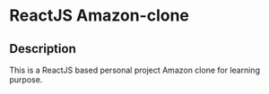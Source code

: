 # ReactJS Amazon-clone       
## Description
This is a ReactJS based personal project Amazon clone for learning purpose.

<!-- ![ReactJS Amazon-clone Website](discord-img1.png?raw=true "ReactJS Discord-clone Website") -->
<!-- ![ReactJS Amazon-clone Website](discord-img2.png?raw=true "ReactJS Discord-clone Website") -->
<!-- ![ReactJS Amazon-clone Website](discord-img3.png?raw=true "ReactJS Discord-clone Website") -->




